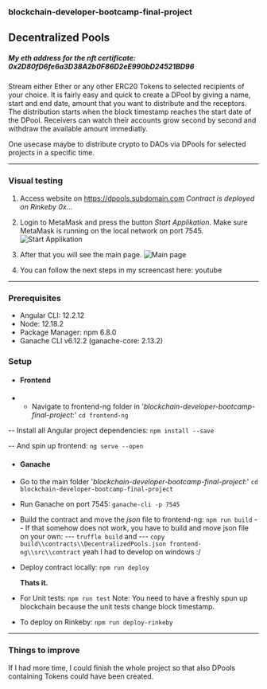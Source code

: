 ### blockchain-developer-bootcamp-final-project

## Decentralized Pools
##### My eth address for the nft certificate:  0x2D80fD6fe6a3D38A2b0F86D2eE990bD24521BD96

Stream either Ether or any other ERC20 Tokens to selected recipients of your choice. It is fairly easy and quick to create a DPool by giving a name, start and end date, amount that you want to distribute and the receptors. The distribution starts when the block timestamp reaches the start date of the DPool. Receivers can watch their accounts grow second by second and withdraw the available amount immediatly.

One usecase maybe to distribute crypto to DAOs via DPools for selected projects in a specific time.


------------
### Visual testing
1. Access website on https://dpools.subdomain.com
*Contract is deployed on Rinkeby 0x...*
2. Login to MetaMask and press the button *Start Applikation*.
Make sure MetaMask is running on the local network on port 7545.
![Start Applikation](https://ibb.co/RBrgB5s "Start Applikation")

3. After that you will see the main page.
![Main page](https://ibb.co/Y2FX26d "Main page")

4. You can follow the next steps in my screencast here:
youtube

------------

### Prerequisites
 - Angular CLI: 12.2.12
 - Node: 12.18.2
 - Package Manager: npm 6.8.0
 - Ganache CLI v6.12.2 (ganache-core: 2.13.2)

### Setup
- #### Frontend
 - - Navigate to frontend-ng folder in '*blockchain-developer-bootcamp-final-project*:'
 `cd frontend-ng`
 
 -- Install all Angular project dependencies:
`npm install --save`

 -- And spin up frontend:
`ng serve --open`

- #### Ganache
 - Go to the main folder '*blockchain-developer-bootcamp-final-project*:'
`cd blockchain-developer-bootcamp-final-project`

 - Run Ganache on port 7545:
`ganache-cli -p 7545`

 - Build the contract and move the *json* file to frontend-ng:
`npm run build`
--  If that somehow does not work, you have to build and move json file on your own:
--- `truffle build` and 
--- `copy build\\contracts\\DecentralizedPools.json frontend-ng\\src\\contract` yeah I had to develop on windows :/
 - Deploy contract locally:
`npm run deploy`

   **Thats it.**

 - For Unit tests:
`npm run test`
Note: You need to have a freshly spun up blockchain because the unit tests change block timestamp.

 - To deploy on Rinkeby:
`npm run deploy-rinkeby`

------------
### Things to improve

If I had more time, I could finish the whole project so that also DPools containing Tokens could have been created.
